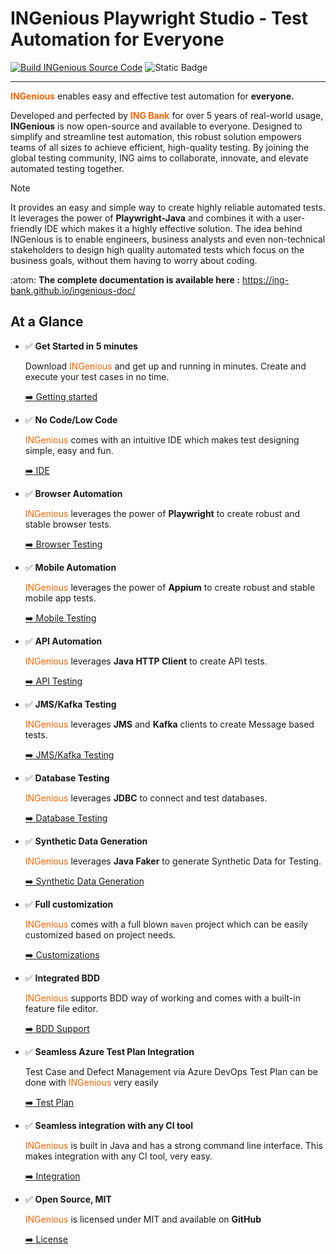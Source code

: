 # INGenious Playwright Studio - Test Automation for Everyone

[![Build INGenious Source Code](https://github.com/ing-bank/INGenious/actions/workflows/maven.yml/badge.svg)](https://github.com/ing-bank/INGenious/actions/workflows/maven.yml)
![Static Badge](https://img.shields.io/badge/Version-2.2-%23FF6200)

--------------------------------------------------------------------

<span style="color:#FF6200;width:100px">**INGenious**</span> enables easy and effective test automation for **everyone.**



Developed and perfected by <span style="color:#FF6200;width:100px">**ING Bank**</span> for over 5 years of real-world usage, **INGenious** is now open-source and available to everyone. Designed to simplify and streamline test automation, this robust solution empowers teams of all sizes to achieve efficient, high-quality testing. By joining the global testing community, ING aims to collaborate, innovate, and elevate automated testing together.

> [!NOTE]
> It provides an easy and simple way to create highly reliable automated tests. It leverages the power of __Playwright-Java__ and combines it with a user-friendly IDE which makes it a highly effective solution. 
> The idea behind INGenious is to enable engineers, business analysts and even non-technical stakeholders to design high quality automated tests which focus on the business goals, without them having to worry about coding.


:atom: **The complete documentation is available here :** https://ing-bank.github.io/ingenious-doc/

## At a Glance


-   :white_check_mark: __Get Started in 5 minutes__

    Download <span style="color:#FF6200">INGenious</span> and get up and running in minutes. Create and execute your test cases in no time.

    [:arrow_right: Getting started](https://ing-bank.github.io/ingenious-doc/gettingstarted/)

-   :white_check_mark: __No Code/Low Code__

    <span style="color:#FF6200">INGenious</span> comes with an intuitive IDE which makes test designing simple, easy and fun.

    [:arrow_right: IDE](https://ing-bank.github.io/ingenious-doc/knowyourframework/)

-   :white_check_mark: __Browser Automation__

    <span style="color:#FF6200">INGenious</span> leverages the power of **Playwright** to create robust and stable browser tests.

    [:arrow_right: Browser Testing](https://ing-bank.github.io/ingenious-doc/browsertesting/)

-   :white_check_mark: __Mobile Automation__

    <span style="color:#FF6200">INGenious</span> leverages the power of **Appium** to create robust and stable mobile app tests.

    [:arrow_right: Mobile Testing](https://ing-bank.github.io/ingenious-doc/mobiletesting/)

-   :white_check_mark: __API Automation__

    <span style="color:#FF6200">INGenious</span> leverages **Java HTTP Client** to create API tests.

    [:arrow_right: API Testing](https://ing-bank.github.io/ingenious-doc/api/)

-   :white_check_mark: __JMS/Kafka Testing__

    <span style="color:#FF6200">INGenious</span> leverages **JMS** and **Kafka** clients to create Message based tests.

    [:arrow_right: JMS/Kafka Testing](https://ing-bank.github.io/ingenious-doc/messageTesting/)

-   :white_check_mark: __Database Testing__

    <span style="color:#FF6200">INGenious</span> leverages **JDBC** to connect and test databases.

    [:arrow_right: Database Testing](https://ing-bank.github.io/ingenious-doc/databaseTesting/)    

-   :white_check_mark: __Synthetic Data Generation__

    <span style="color:#FF6200">INGenious</span> leverages **Java Faker** to generate Synthetic Data for Testing.

    [:arrow_right: Synthetic Data Generation](https://ing-bank.github.io/ingenious-doc/syntheticData/)     

-   :white_check_mark: __Full customization__

    <span style="color:#FF6200">INGenious</span> comes with a full blown `maven` project which can be easily customized based on project needs.

    [:arrow_right: Customizations](https://ing-bank.github.io/ingenious-doc/customizations/)

-   :white_check_mark: __Integrated BDD__

    <span style="color:#FF6200">INGenious</span> supports BDD way of working and comes with a built-in feature file editor.

    [:arrow_right: BDD Support](https://ing-bank.github.io/ingenious-doc/bdd/)

-   :white_check_mark: __Seamless Azure Test Plan Integration__

    Test Case and Defect Management via Azure DevOps Test Plan can be done with <span style="color:#FF6200">INGenious</span> very easily

    [:arrow_right: Test Plan](https://ing-bank.github.io/ingenious-doc/testplan/)

-   :white_check_mark: __Seamless integration with any CI tool__

    <span style="color:#FF6200">INGenious</span> is built in Java and has a strong command line interface. This makes integration with any CI tool, very easy.

    [:arrow_right: Integration](https://ing-bank.github.io/ingenious-doc/ci/)

-   :white_check_mark: __Open Source, MIT__

    <span style="color:#FF6200">INGenious</span> is licensed under MIT and available on **GitHub**

    [:arrow_right: License](https://github.com/ing-bank/INGenious)





